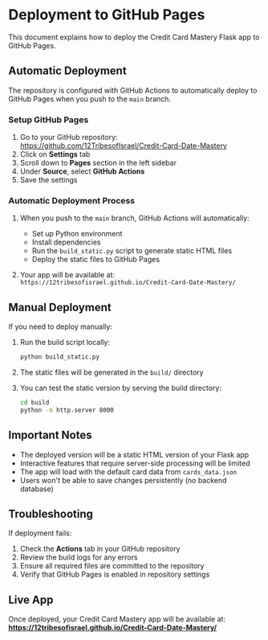 # Deployment to GitHub Pages

This document explains how to deploy the Credit Card Mastery Flask app to GitHub Pages.

## Automatic Deployment

The repository is configured with GitHub Actions to automatically deploy to GitHub Pages when you push to the `main` branch.

### Setup GitHub Pages

1. Go to your GitHub repository: https://github.com/12TribesofIsrael/Credit-Card-Date-Mastery
2. Click on **Settings** tab
3. Scroll down to **Pages** section in the left sidebar
4. Under **Source**, select **GitHub Actions**
5. Save the settings

### Automatic Deployment Process

1. When you push to the `main` branch, GitHub Actions will automatically:
   - Set up Python environment
   - Install dependencies
   - Run the `build_static.py` script to generate static HTML files
   - Deploy the static files to GitHub Pages

2. Your app will be available at: `https://12tribesofisrael.github.io/Credit-Card-Date-Mastery/`

## Manual Deployment

If you need to deploy manually:

1. Run the build script locally:
   ```bash
   python build_static.py
   ```

2. The static files will be generated in the `build/` directory

3. You can test the static version by serving the build directory:
   ```bash
   cd build
   python -m http.server 8000
   ```

## Important Notes

- The deployed version will be a static HTML version of your Flask app
- Interactive features that require server-side processing will be limited
- The app will load with the default card data from `cards_data.json`
- Users won't be able to save changes persistently (no backend database)

## Troubleshooting

If deployment fails:
1. Check the **Actions** tab in your GitHub repository
2. Review the build logs for any errors
3. Ensure all required files are committed to the repository
4. Verify that GitHub Pages is enabled in repository settings

## Live App

Once deployed, your Credit Card Mastery app will be available at:
**https://12tribesofisrael.github.io/Credit-Card-Date-Mastery/** 